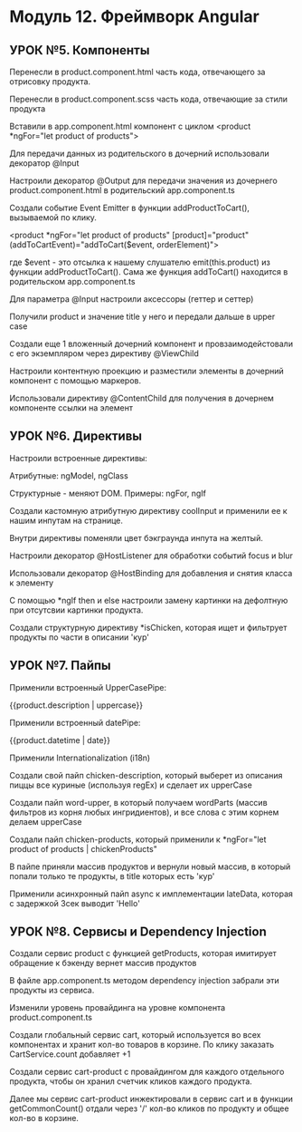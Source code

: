# Модуль 12. Фреймворк Angular
## УРОК №5. Компоненты
Перенесли в product.component.html часть кода, отвечающего за отрисовку продукта.

Перенесли в product.component.scss часть кода, отвечающие за стили продукта

Вставили в app.component.html компонент с циклом <product *ngFor="let product of products"></product>

Для передачи данных из родительского в дочерний использовали декоратор @Input

Настроили декоратор @Output для передачи значения из дочернего product.component.html  в родительский app.component.ts 

Создали событие Event Emitter в функции addProductToCart(), вызываемой по клику.

<product *ngFor="let product of products" [product]="product" (addToCartEvent)="addToCart($event, orderElement)"></product>

где $event - это отсылка к нашему слушателю emit(this.product) из функции addProductToCart(). Сама же функция addToCart() находится в родительском app.component.ts

Для параметра @Input настроили аксессоры (геттер и сеттер)

Получили product и значение title у него и передали дальше в upper case

Создали еще 1 вложенный дочерний компонент <custom-title> и провзаимодейстовали с его экземпляром через директиву @ViewChild

Настроили контентную проекцию и разместили элементы в дочерний компонент с помощью маркеров.

Использовали директиву @ContentChild для получения в дочернем компоненте ссылки на элемент


## УРОК №6. Директивы

Настроили встроенные директивы:

Атрибутные: ngModel, ngClass

Структурные - меняют DOM. Примеры: ngFor, ngIf

Создали кастомную атрибутную директиву coolInput и применили ее к нашим инпутам на странице.

Внутри директивы поменяли цвет бэкграунда инпута на желтый.

Настроили декоратор @HostListener для обработки событий focus и blur

Использовали декоратор @HostBinding для добавления и снятия класса к элементу

С помощью *ngIf then и else настроили замену картинки на дефолтную при отсутсвии картинки продукта.

Создали структурную директиву *isChicken, которая ищет и фильтрует продукты по части в описании 'кур'
## УРОК №7. Пайпы

Применили встроенный UpperCasePipe:
  <div class="product-text">{{product.description | uppercase}}</div>

Применили встроенный datePipe:

  <div>{{product.datetime | date}}</div>

Применили Internationalization (i18n)

Создали свой пайп chicken-description, который выберет из описания пиццы все куриные (используя regEx) и сделает их upperCase

Создали пайп word-upper, в который получаем wordParts (массив фильтров из корня любых ингридиентов), и все слова с этим корнем делаем upperCase

Создали пайп chicken-products, который применили к *ngFor="let product of products | chickenProducts"

В пайпе приняли массив продуктов и вернули новый массив, в который попали только те продукты, в title которых есть 'кур'

Применили асинхронный пайп async к имплементации lateData, которая с задержкой 3сек выводит 'Hello'

## УРОК №8. Сервисы и Dependency Injection
Создали сервис product c функцией getProducts, которая имитирует обращение к бэкенду вернет массив продуктов

В файле app.component.ts методом dependency injection забрали эти продукты из сервиса.

Изменили уровень провайдинга на уровне компонента product.component.ts

Создали глобальный сервис cart, который используется во всех компонентах и хранит кол-во товаров в корзине. По клику заказать CartService.count добавляет +1

Создали сервис cart-product c провайдингом для каждого отдельного продукта, чтобы он хранил счетчик кликов каждого продукта.

Далее мы сервис cart-product инжектировали в сервис cart и в функции getCommonCount() отдали через '/' кол-во кликов по продукту и общее кол-во в корзине.
